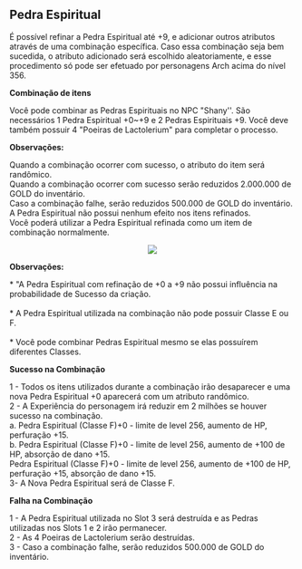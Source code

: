 ## Pedra Espiritual

<html>
  <head>
    <meta charset="utf-8" />
    <meta name="viewport" content="width=device-width" />
  </head>
  <body>

<p>
É possível refinar a Pedra Espiritual até +9, e adicionar outros atributos através de uma combinação específica. Caso essa combinação seja bem sucedida, o atributo adicionado será escolhido aleatoriamente, e esse procedimento só pode ser efetuado por personagens Arch acima do nível 356.
</p>

<p><strong>Combinação de itens</strong></p>
<p>
Você pode combinar as Pedras Espirituais no NPC "Shany''. São necessários 1 Pedra Espiritual +0~+9 e 2 Pedras Espirituais +9. Você deve também possuir 4 "Poeiras de Lactolerium" para completar o processo.
</p>

<p><strong>Observações:</strong></p>
<p>
Quando a combinação ocorrer com sucesso, o atributo do item será randômico.<br>
Quando a combinação ocorrer com sucesso serão reduzidos 2.000.000 de GOLD do inventário.<br>
Caso a combinação falhe, serão reduzidos 500.000 de GOLD do inventário.<br>
A Pedra Espiritual não possui nenhum efeito nos itens refinados.<br>
Você poderá utilizar a Pedra Espiritual refinada como um item de combinação normalmente.
</p>

<p align="center">
<img src="./1-files/wyd_img_pedra_espiritual.jpg" />
</p>

<p><strong>Observações:</strong></p>
<p>
* "A Pedra Espiritual com refinação de +0 a +9 não possui influência na probabilidade de Sucesso da criação.<br><br>
* A Pedra Espiritual utilizada na combinação não pode possuir Classe E ou F.<br><br>
* Você pode combinar Pedras Espiritual mesmo se elas possuírem diferentes Classes.	<br>		
</p>
<p><strong>Sucesso na Combinação</strong></p>
<p>
1 - Todos os itens utilizados durante a combinação irão desaparecer e uma nova Pedra Espiritual +0 aparecerá com um atributo randômico.<br>
2 - A Experiência do personagem irá reduzir em 2 milhões se houver sucesso na combinação.<br>
	a. Pedra Espiritual (Classe F)+0 - limite de level 256, aumento de HP, perfuração +15.<br>
	b. Pedra Espiritual (Classe F)+0 - limite de level 256, aumento de +100 de HP, absorção de dano +15.<br>
	Pedra Espiritual (Classe F)+0 - limite de level 256, aumento de +100 de HP, perfuração +15, absorção de dano +15.<br>
3- A Nova Pedra Espiritual será de Classe F. 
</p>

<p><strong>Falha na Combinação</strong></p>
<p>
1 - A Pedra Espiritual utilizada no Slot 3 será destruída e as Pedras utilizadas nos Slots 1 e 2 irão permanecer.<br>
2 - As 4 Poeiras de Lactolerium serão destruídas.<br>
3 - Caso a combinação falhe, serão reduzidos 500.000 de GOLD do inventário.
</p>

  </body>
</html>
